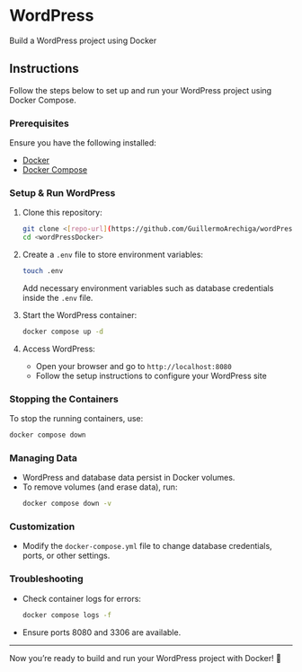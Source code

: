 # WordPress

Build a WordPress project using Docker

## Instructions

Follow the steps below to set up and run your WordPress project using Docker Compose.

### Prerequisites
Ensure you have the following installed:
- [Docker](https://docs.docker.com/get-docker/)
- [Docker Compose](https://docs.docker.com/compose/install/)

### Setup & Run WordPress

1. Clone this repository:
   ```sh
   git clone <[repo-url](https://github.com/GuillermoArechiga/wordPressDocker)>
   cd <wordPressDocker>
   ```

2. Create a `.env` file to store environment variables:
   ```sh
   touch .env
   ```
   Add necessary environment variables such as database credentials inside the `.env` file.

3. Start the WordPress container:
   ```sh
   docker compose up -d
   ```

4. Access WordPress:
   - Open your browser and go to `http://localhost:8080`
   - Follow the setup instructions to configure your WordPress site

### Stopping the Containers
To stop the running containers, use:
```sh
docker compose down
```

### Managing Data
- WordPress and database data persist in Docker volumes.
- To remove volumes (and erase data), run:
  ```sh
  docker compose down -v
  ```

### Customization
- Modify the `docker-compose.yml` file to change database credentials, ports, or other settings.

### Troubleshooting
- Check container logs for errors:
  ```sh
  docker compose logs -f
  ```
- Ensure ports 8080 and 3306 are available.

---

Now you’re ready to build and run your WordPress project with Docker! 🚀

